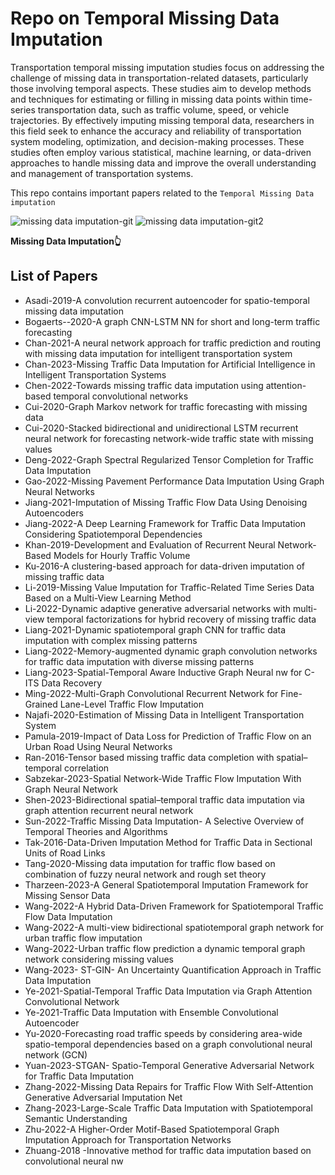 
# Repo on Temporal Missing Data Imputation

Transportation temporal missing imputation studies focus on addressing the challenge of missing data in transportation-related datasets, particularly those involving temporal aspects. These studies aim to develop methods and 
techniques for estimating or filling in missing data points within time-series transportation data, such as traffic volume, speed, or vehicle trajectories. By effectively imputing missing temporal data, researchers in this 
field seek to enhance the accuracy and reliability of transportation system modeling, optimization, and decision-making processes. These studies often employ various statistical, machine learning, or data-driven approaches 
to handle missing data and improve the overall understanding and management of transportation systems.


This repo contains important papers related to the `Temporal Missing Data imputation`


![missing data imputation-git](https://github.com/shriyanksomvanshi/TemporalMissingImputation/assets/143463033/38817af5-df60-4630-b17c-06ba9e2f46a9) 
![missing data imputation-git2](https://github.com/shriyanksomvanshi/TemporalMissingImputation/assets/143463033/8b3604c4-5d75-4048-a205-f356a9f5f085)


**Missing Data Imputation👆**


## List of Papers

- Asadi-2019-A convolution recurrent autoencoder for spatio-temporal missing data imputation
- Bogaerts--2020-A graph CNN-LSTM NN for short and long-term traffic forecasting
- Chan-2021-A neural network approach for traffic prediction and routing with missing data imputation for intelligent transportation system
- Chan-2023-Missing Traffic Data Imputation for Artificial Intelligence in Intelligent Transportation Systems
- Chen-2022-Towards missing traffic data imputation using attention-based temporal convolutional networks
- Cui-2020-Graph Markov network for traffic forecasting with missing data
- Cui-2020-Stacked bidirectional and unidirectional LSTM recurrent neural network for forecasting network-wide traffic state with missing values
- Deng-2022-Graph Spectral Regularized Tensor Completion for Traffic Data Imputation
- Gao-2022-Missing Pavement Performance Data Imputation Using Graph Neural Networks
- Jiang-2021-Imputation of Missing Traffic Flow Data Using Denoising Autoencoders
- Jiang-2022-A Deep Learning Framework for Traffic Data Imputation Considering Spatiotemporal Dependencies
- Khan-2019-Development and Evaluation of Recurrent Neural Network-Based Models for Hourly Traffic Volume
- Ku-2016-A clustering-based approach for data-driven imputation of missing traffic data
- Li-2019-Missing Value Imputation for Traffic-Related Time Series Data Based on a Multi-View Learning Method
- Li-2022-Dynamic adaptive generative adversarial networks with multi-view temporal factorizations for hybrid recovery of missing traffic data
- Liang-2021-Dynamic spatiotemporal graph CNN for traffic data imputation with complex missing patterns
- Liang-2022-Memory-augmented dynamic graph convolution networks for traffic data imputation with diverse missing patterns
- Liang-2023-Spatial-Temporal Aware Inductive Graph Neural nw for C-ITS Data Recovery
- Ming-2022-Multi-Graph Convolutional Recurrent Network for Fine-Grained Lane-Level Traffic Flow Imputation
- Najafi-2020-Estimation of Missing Data in Intelligent Transportation System
- Pamula-2019-Impact of Data Loss for Prediction of Traffic Flow on an Urban Road Using Neural Networks
- Ran-2016-Tensor based missing traffic data completion with spatial–temporal correlation
- Sabzekar-2023-Spatial Network-Wide Traffic Flow Imputation With Graph Neural Network
- Shen-2023-Bidirectional spatial–temporal traffic data imputation via graph attention recurrent neural network
- Sun-2022-Traffic Missing Data Imputation- A Selective Overview of Temporal Theories and Algorithms
- Tak-2016-Data-Driven Imputation Method for Traffic Data in Sectional Units of Road Links
- Tang-2020-Missing data imputation for traffic flow based on combination of fuzzy neural network and rough set theory
- Tharzeen-2023-A General Spatiotemporal Imputation Framework for Missing Sensor Data
- Wang-2022-A Hybrid Data-Driven Framework for Spatiotemporal Traffic Flow Data Imputation
- Wang-2022-A multi-view bidirectional spatiotemporal graph network for urban traffic flow imputation
- Wang-2022-Urban traffic flow prediction a dynamic temporal graph network considering missing values
- Wang-2023- ST-GIN- An Uncertainty Quantification Approach in Traffic Data Imputation
- Ye-2021-Spatial-Temporal Traffic Data Imputation via Graph Attention Convolutional Network
- Ye-2021-Traffic Data Imputation with Ensemble Convolutional Autoencoder
- Yu-2020-Forecasting road traffic speeds by considering area-wide spatio-temporal dependencies based on a graph convolutional neural network (GCN)
- Yuan-2023-STGAN- Spatio-Temporal Generative Adversarial Network for Traffic Data Imputation
- Zhang-2022-Missing Data Repairs for Traffic Flow With Self-Attention Generative Adversarial Imputation Net
- Zhang-2023-Large-Scale Traffic Data Imputation with Spatiotemporal Semantic Understanding
- Zhu-2022-A Higher-Order Motif-Based Spatiotemporal Graph Imputation Approach for Transportation Networks
- Zhuang-2018 -Innovative method for traffic data imputation based on convolutional neural nw
